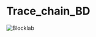 # Trace_chain_BD
![Blocklab](https://github.com/user-attachments/assets/ba1ca27c-0697-4c7a-8d2f-024a1f5352b7)
